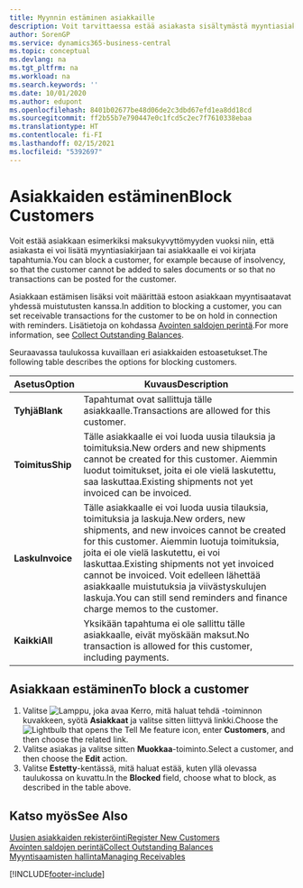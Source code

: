```yaml
---
title: Myynnin estäminen asiakkaille
description: Voit tarvittaessa estää asiakasta sisältymästä myyntiasiakirjoihin ja muihin myyntitapahtumiin.
author: SorenGP
ms.service: dynamics365-business-central
ms.topic: conceptual
ms.devlang: na
ms.tgt_pltfrm: na
ms.workload: na
ms.search.keywords: ''
ms.date: 10/01/2020
ms.author: edupont
ms.openlocfilehash: 8401b02677be48d06de2c3dbd67efd1ea8dd18cd
ms.sourcegitcommit: ff2b55b7e790447e0c1fcd5c2ec7f7610338ebaa
ms.translationtype: HT
ms.contentlocale: fi-FI
ms.lasthandoff: 02/15/2021
ms.locfileid: "5392697"
---
```

# <a name="block-customers"></a><span data-ttu-id="ab28d-103">Asiakkaiden estäminen</span><span class="sxs-lookup"><span data-stu-id="ab28d-103">Block Customers</span></span>
<span data-ttu-id="ab28d-104">Voit estää asiakkaan esimerkiksi maksukyvyttömyyden vuoksi niin, että asiakasta ei voi lisätä myyntiasiakirjaan tai asiakkaalle ei voi kirjata tapahtumia.</span><span class="sxs-lookup"><span data-stu-id="ab28d-104">You can block a customer, for example because of insolvency, so that the customer cannot be added to sales documents or so that no transactions can be posted for the customer.</span></span>

<span data-ttu-id="ab28d-105">Asiakkaan estämisen lisäksi voit määrittää estoon asiakkaan myyntisaatavat yhdessä muistutusten kanssa.</span><span class="sxs-lookup"><span data-stu-id="ab28d-105">In addition to blocking a customer, you can set receivable transactions for the customer to be on hold in connection with reminders.</span></span> <span data-ttu-id="ab28d-106">Lisätietoja on kohdassa [Avointen saldojen perintä](receivables-collect-outstanding-balances.md).</span><span class="sxs-lookup"><span data-stu-id="ab28d-106">For more information, see [Collect Outstanding Balances](receivables-collect-outstanding-balances.md).</span></span>   

<span data-ttu-id="ab28d-107">Seuraavassa taulukossa kuvaillaan eri asiakkaiden estoasetukset.</span><span class="sxs-lookup"><span data-stu-id="ab28d-107">The following table describes the options for blocking customers.</span></span>  

|<span data-ttu-id="ab28d-108">Asetus</span><span class="sxs-lookup"><span data-stu-id="ab28d-108">Option</span></span>|<span data-ttu-id="ab28d-109">Kuvaus</span><span class="sxs-lookup"><span data-stu-id="ab28d-109">Description</span></span>|  
|--------------------|------------|  
|<span data-ttu-id="ab28d-110">**Tyhjä**</span><span class="sxs-lookup"><span data-stu-id="ab28d-110">**Blank**</span></span>|<span data-ttu-id="ab28d-111">Tapahtumat ovat sallittuja tälle asiakkaalle.</span><span class="sxs-lookup"><span data-stu-id="ab28d-111">Transactions are allowed for this customer.</span></span>|
|<span data-ttu-id="ab28d-112">**Toimitus**</span><span class="sxs-lookup"><span data-stu-id="ab28d-112">**Ship**</span></span>|<span data-ttu-id="ab28d-113">Tälle asiakkaalle ei voi luoda uusia tilauksia ja toimituksia.</span><span class="sxs-lookup"><span data-stu-id="ab28d-113">New orders and new shipments cannot be created for this customer.</span></span> <span data-ttu-id="ab28d-114">Aiemmin luodut toimitukset, joita ei ole vielä laskutettu, saa laskuttaa.</span><span class="sxs-lookup"><span data-stu-id="ab28d-114">Existing shipments not yet invoiced can be invoiced.</span></span>|  
|<span data-ttu-id="ab28d-115">**Lasku**</span><span class="sxs-lookup"><span data-stu-id="ab28d-115">**Invoice**</span></span>|<span data-ttu-id="ab28d-116">Tälle asiakkaalle ei voi luoda uusia tilauksia, toimituksia ja laskuja.</span><span class="sxs-lookup"><span data-stu-id="ab28d-116">New orders, new shipments, and new invoices cannot be created for this customer.</span></span> <span data-ttu-id="ab28d-117">Aiemmin luotuja toimituksia, joita ei ole vielä laskutettu, ei voi laskuttaa.</span><span class="sxs-lookup"><span data-stu-id="ab28d-117">Existing shipments not yet invoiced cannot be invoiced.</span></span> <span data-ttu-id="ab28d-118">Voit edelleen lähettää asiakkaalle muistutuksia ja viivästyskulujen laskuja.</span><span class="sxs-lookup"><span data-stu-id="ab28d-118">You can still send reminders and finance charge memos to the customer.</span></span>|  
|<span data-ttu-id="ab28d-119">**Kaikki**</span><span class="sxs-lookup"><span data-stu-id="ab28d-119">**All**</span></span>|<span data-ttu-id="ab28d-120">Yksikään tapahtuma ei ole sallittu tälle asiakkaalle, eivät myöskään maksut.</span><span class="sxs-lookup"><span data-stu-id="ab28d-120">No transaction is allowed for this customer, including payments.</span></span>|  

## <a name="to-block-a-customer"></a><span data-ttu-id="ab28d-121">Asiakkaan estäminen</span><span class="sxs-lookup"><span data-stu-id="ab28d-121">To block a customer</span></span>  
1. <span data-ttu-id="ab28d-122">Valitse ![Lamppu, joka avaa Kerro, mitä haluat tehdä -toiminnon](media/ui-search/search_small.png "Kerro, mitä haluat tehdä") kuvakkeen, syötä **Asiakkaat** ja valitse sitten liittyvä linkki.</span><span class="sxs-lookup"><span data-stu-id="ab28d-122">Choose the ![Lightbulb that opens the Tell Me feature](media/ui-search/search_small.png "Tell me what you want to do") icon, enter **Customers**, and then choose the related link.</span></span>
2. <span data-ttu-id="ab28d-123">Valitse asiakas ja valitse sitten **Muokkaa**-toiminto.</span><span class="sxs-lookup"><span data-stu-id="ab28d-123">Select a customer, and then choose the **Edit** action.</span></span>
3. <span data-ttu-id="ab28d-124">Valitse **Estetty**-kentässä, mitä haluat estää, kuten yllä olevassa taulukossa on kuvattu.</span><span class="sxs-lookup"><span data-stu-id="ab28d-124">In the **Blocked** field, choose what to block, as described in the table above.</span></span>

## <a name="see-also"></a><span data-ttu-id="ab28d-125">Katso myös</span><span class="sxs-lookup"><span data-stu-id="ab28d-125">See Also</span></span>  
[<span data-ttu-id="ab28d-126">Uusien asiakkaiden rekisteröinti</span><span class="sxs-lookup"><span data-stu-id="ab28d-126">Register New Customers</span></span>](sales-how-register-new-customers.md)  
[<span data-ttu-id="ab28d-127">Avointen saldojen perintä</span><span class="sxs-lookup"><span data-stu-id="ab28d-127">Collect Outstanding Balances</span></span>](receivables-collect-outstanding-balances.md)  
[<span data-ttu-id="ab28d-128">Myyntisaamisten hallinta</span><span class="sxs-lookup"><span data-stu-id="ab28d-128">Managing Receivables</span></span>](receivables-manage-receivables.md)  


[!INCLUDE[footer-include](includes/footer-banner.md)]